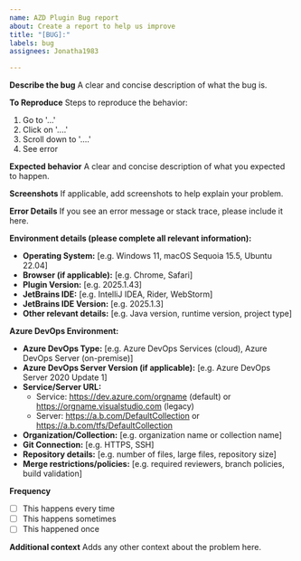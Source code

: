 ```yaml
---
name: AZD Plugin Bug report
about: Create a report to help us improve
title: "[BUG]:"
labels: bug
assignees: Jonatha1983

---
```


**Describe the bug**
A clear and concise description of what the bug is.

**To Reproduce**
Steps to reproduce the behavior:
1. Go to '...'
2. Click on '....'
3. Scroll down to '....'
4. See error

**Expected behavior**
A clear and concise description of what you expected to happen.

**Screenshots**
If applicable, add screenshots to help explain your problem.

**Error Details**
If you see an error message or stack trace, please include it here.

**Environment details (please complete all relevant information):**
- **Operating System:** [e.g. Windows 11, macOS Sequoia 15.5, Ubuntu 22.04]
- **Browser (if applicable):** [e.g. Chrome, Safari]
- **Plugin Version:** [e.g. 2025.1.43]
- **JetBrains IDE:** [e.g. IntelliJ IDEA, Rider, WebStorm]
- **JetBrains IDE Version:** [e.g. 2025.1.3]
- **Other relevant details:** [e.g. Java version, runtime version, project type]

**Azure DevOps Environment:**
- **Azure DevOps Type:** [e.g. Azure DevOps Services (cloud), Azure DevOps Server (on-premise)]
- **Azure DevOps Server Version (if applicable):** [e.g. Azure DevOps Server 2020 Update 1]
- **Service/Server URL:** 
  - Service: https://dev.azure.com/orgname (default) or https://orgname.visualstudio.com (legacy) 
  - Server: https://a.b.com/DefaultCollection or https://a.b.com/tfs/DefaultCollection
- **Organization/Collection:** [e.g. organization name or collection name]
- **Git Connection:** [e.g. HTTPS, SSH]
- **Repository details:** [e.g. number of files, large files, repository size]
- **Merge restrictions/policies:** [e.g. required reviewers, branch policies, build validation]

**Frequency**
- [ ] This happens every time
- [ ] This happens sometimes
- [ ] This happened once

**Additional context**
Adds any other context about the problem here.
